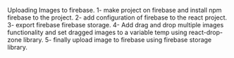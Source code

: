 Uploading Images to firebase.
1- make project on firebase and install npm firebase to the project.
2- add configuration of firebase to the react project.
3- export firebase firebase storage.
4- Add drag and drop multiple images functionality and set dragged images to a variable temp using react-drop-zone library.
5- finally upload image to firebase using firebase storage library.

